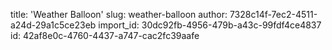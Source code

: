 title: 'Weather Balloon'
slug: weather-balloon
author: 7328c14f-7ec2-4511-a24d-29a1c5ce23eb
import_id: 30dc92fb-4956-479b-a43c-99fdf4ce4837
id: 42af8e0c-4760-4437-a747-cac2fc39aafe
